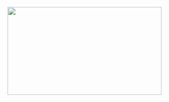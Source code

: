 <div align="center">
	<br>
	<img src="https://status.nmoo.dev/now-playing" width="350" height="200">
	<br>
</div>
